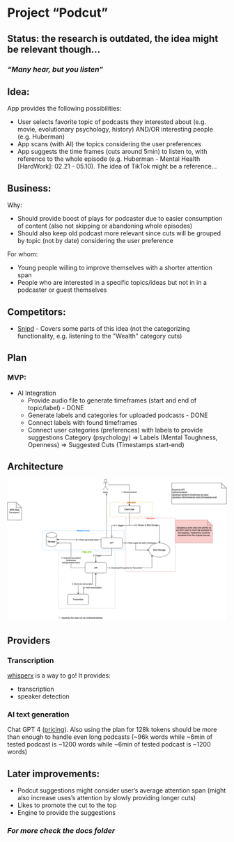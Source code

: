 # Project “Podcut”
## Status: the research is outdated, the idea might be relevant though...

### _“Many hear, but you listen”_

## Idea:

App provides the following possibilities:

- User selects favorite topic of podcasts they interested about (e.g. movie, evolutionary psychology, history) AND/OR interesting people (e.g. Huberman)
- App scans (with AI) the topics considering the user preferences
- App suggests the time frames (cuts around 5min) to listen to, with reference to the whole episode (e.g. Huberman - Mental Health [HardWork]: 02.21 - 05.10). The idea of TikTok might be a reference...

## Business:

Why:

- Should provide boost of plays for podcaster due to easier consumption of content (also not skipping or abandoning whole episodes)
- Should also keep old podcast more relevant since cuts will be grouped by topic (not by date) considering the user preference

For whom:

- Young people willing to improve themselves with a shorter attention span
- People who are interested in a specific topics/ideas but not in in a podcaster or guest themselves

## Competitors:

- [Snipd](https://www.snipd.com/) - Covers some parts of this idea (not the categorizing functionality, e.g. listening to the "Wealth" category cuts)

## Plan

### MVP:

- AI Integration
  - Provide audio file to generate timeframes (start and end of topic/label) - DONE
  - Generate labels and categories for uploaded podcasts - DONE
  - Connect labels with found timeframes
  - Connect user categories (preferences) with labels to provide suggestions
    Category (psychology) => Labels (Mental Toughness, Openness) => Suggested Cuts (Timestamps start-end)

## Architecture

![alt text](./docs/architecture.png)

## Providers

### Transcription

[whisperx](https://github.com/m-bain/whisperX) is a way to go! It provides:

- transcription
- speaker detection

### AI text generation

Chat GPT 4 ([pricing](https://help.openai.com/en/articles/7127956-how-much-does-gpt-4-cost)). Also using the plan for 128k tokens should be more than enough to handle even long podcasts (~96k words while ~6min of tested podcast is ~1200 words while ~6min of tested podcast is ~1200 words)

## Later improvements:

- Podcut suggestions might consider user’s average attention span (might also increase uses’s attention by slowly providing longer cuts)
- Likes to promote the cut to the top
- Engine to provide the suggestions

### _For more check the docs folder_

